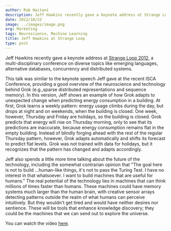 ```yaml
---
author: Rob Haitani
description: Jeff Hawkins recently gave a keynote address at Strange Loop 2012, a conference on diverse topics like emerging languages, alternative databases, concurrency and distributed systems.
date: 2012/10/22
image: ../images/image.png
org: Marketing
tags: Neuroscience, Machine Learning
title: Jeff Hawkins at Strange Loop
type: post
---
```


Jeff Hawkins recently gave a keynote address at
[Strange Loop 2012](https://thestrangeloop.com/), a multi-disciplinary
conference on diverse
topics like emerging languages, alternative databases, concurrency and
distributed systems.

This talk was similar to the keynote speech Jeff gave at the recent ISCA
Conference, providing a good overview of the neuroscience and technology behind
Grok (e.g.,sparse distributed representations and sequence memory). In this
version, Jeff shows an example of how Grok adapts to unexpected change when
predicting energy consumption in a building. At first, Grok learns a weekly
pattern: energy usage climbs during the day, but drops at night and on weekends,
when the building is closed. One week, however, Thursday and Friday are
holidays, so the building is closed. Grok predicts that energy will rise on
Thursday morning, only to see that its predictions are inaccurate, because
energy consumption remains flat in the empty building. Instead of blindly
forging ahead with the rest of the regular Thursday pattern, however, Grok
adapts automatically and shifts its forecast to predict flat levels.  Grok was
not trained with data for holidays, but it recognizes that the pattern has
changed and adapts accordingly.

Jeff also spends a little more time talking about the future of the technology,
including the somewhat contrarian opinion that "The goal here is not to build
...human-like things, it's not to pass the Turing Test. I have no interest in
that whatsoever. I want to build machines that are useful for humans."  The real
potential of the technology lies in machines that can think millions of times
faster than humans. These machines could have memory systems much larger than
the human brain, with creative sensor arrays detecting patterns outside the
realm of what humans can perceive intuitively. But they wouldn't get tired and
would have neither desires nor sentience. These will be tools that enhance
knowledge discovery; they could be the machines that we can send out to explore
the universe.

You can watch the video
[here](http://www.infoq.com/presentations/Brain-Computing).
